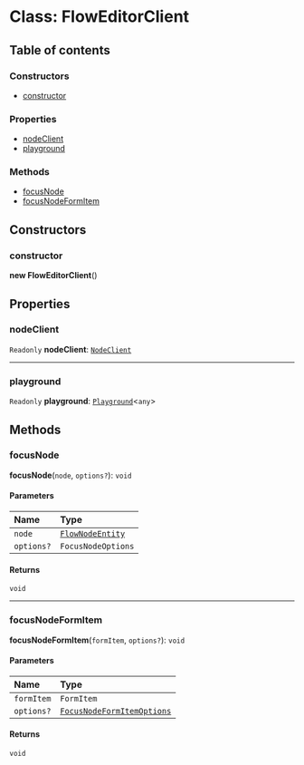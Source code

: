 # Class: FlowEditorClient

## Table of contents

### Constructors

* [constructor](/auto-docs/editor/classes/FlowEditorClient.md#constructor)

### Properties

* [nodeClient](/auto-docs/editor/classes/FlowEditorClient.md#nodeclient)
* [playground](/auto-docs/editor/classes/FlowEditorClient.md#playground)

### Methods

* [focusNode](/auto-docs/editor/classes/FlowEditorClient.md#focusnode)
* [focusNodeFormItem](/auto-docs/editor/classes/FlowEditorClient.md#focusnodeformitem)

## Constructors

### constructor

**new FlowEditorClient**()

## Properties

### nodeClient

`Readonly` **nodeClient**: [`NodeClient`](/auto-docs/editor/classes/NodeClient.md)

***

### playground

`Readonly` **playground**: [`Playground`](/auto-docs/editor/classes/Playground.md)<`any`>

## Methods

### focusNode

**focusNode**(`node`, `options?`): `void`

#### Parameters

| Name | Type |
| :------ | :------ |
| `node` | [`FlowNodeEntity`](/auto-docs/editor/classes/FlowNodeEntity-1.md) |
| `options?` | `FocusNodeOptions` |

#### Returns

`void`

***

### focusNodeFormItem

**focusNodeFormItem**(`formItem`, `options?`): `void`

#### Parameters

| Name | Type |
| :------ | :------ |
| `formItem` | `FormItem` |
| `options?` | [`FocusNodeFormItemOptions`](/auto-docs/editor/interfaces/FocusNodeFormItemOptions.md) |

#### Returns

`void`
